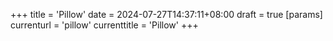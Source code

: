 +++
title = 'Pillow'
date = 2024-07-27T14:37:11+08:00
draft = true
[params]
  currenturl = 'pillow'
  currenttitle = 'Pillow'
+++
